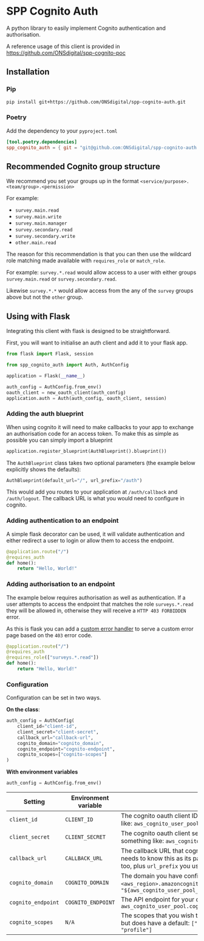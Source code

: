 # SPP Cognito Auth

A python library to easily implement Cognito authentication and authorisation.

A reference usage of this client is provided in <https://github.com/ONSdigital/spp-cognito-poc>

## Installation

### Pip

```sh
pip install git+https://github.com/ONSdigital/spp-cognito-auth.git
```

### Poetry

Add the dependency to your `pyproject.toml`

```toml
[tool.poetry.dependencies]
spp_cognito_auth = { git = "git@github.com:ONSdigital/spp-cognito-auth.git", branch = "main" }
```

## Recommended Cognito group structure

We recommend you set your groups up in the format `<service/purpose>.<team/group>.<permission>`

For example:

- `survey.main.read`
- `survey.main.write`
- `survey.main.manager`
- `survey.secondary.read`
- `survey.secondary.write`
- `other.main.read`

The reason for this recommendation is that you can then use the wildcard role matching made available with `requires_role` or `match_role`.

For example: `survey.*.read` would allow access to a user with either groups `survey.main.read` or `survey.secondary.read`.

Likewise `survey.*.*` would allow access from the any of the `survey` groups above but not the `other` group.

## Using with Flask

Integrating this client with flask is designed to be straightforward.

First, you will want to initialise an auth client and add it to your flask app.

```py
from flask import Flask, session

from spp_cognito_auth import Auth, AuthConfig

application = Flask(__name__)

auth_config = AuthConfig.from_env()
oauth_client = new_oauth_client(auth_config)
application.auth = Auth(auth_config, oauth_client, session)
```

### Adding the auth blueprint

When using cognito it will need to make callbacks to your app to exchange an
authorisation code for an access token. To make this as simple as possible
you can simply import a blueprint

```python
application.register_blueprint(AuthBlueprint().blueprint())
```

The `AuthBlueprint` class takes two optional parameters
(the example below explicitly shows the defaults):

```python
AuthBlueprint(default_url="/", url_prefix="/auth")
```

This would add you routes to your application at `/auth/callback`
and `/auth/logout`. The callback URL is what you would need to configure
in cognito.

### Adding authentication to an endpoint

A simple flask decorator can be used, it will validate authentication and
either redirect a user to login or allow them to access the endpoint.

```python
@application.route("/")
@requires_auth
def home():
    return "Hello, World!"
```

### Adding authorisation to an endpoint

The example below requires authorisation as well as authentication. If a user
attempts to access the endpoint that matches the role `surveys.*.read` they
will be allowed in, otherwise they will receive a `HTTP 403 FORBIDDEN` error.

As this is flask you can add a [custom error handler](https://flask.palletsprojects.com/en/1.1.x/patterns/errorpages/)
to serve a custom error page based on the `403` error code.

```python
@application.route("/")
@requires_auth
@requires_role(["surveys.*.read"])
def home():
    return "Hello, World!"
```

### Configuration

Configuration can be set in two ways.

**On the class**:

```python
auth_config = AuthConfig(
    client_id="client-id",
    client_secret="client-secret",
    callback_url="callback-url",
    cognito_domain="cognito_domain",
    cognito_endpoint="cognito-endpoint",
    cognito_scopes=["cognito-scopes"]
)
```

**With environment variables**

```python
auth_config = AuthConfig.from_env()
```

| Setting            | Environment variable | description                                                                                                                                                                                                                                                             |
|--------------------|----------------------|-------------------------------------------------------------------------------------------------------------------------------------------------------------------------------------------------------------------------------------------------------------------------|
| `client_id`        | `CLIENT_ID`          | The cognito oauth client ID assigned to your app, from teraform this would be something like: `aws_cognito_user_pool_client.client.id`                                                                                                                                  |
| `client_secret`    | `CLIENT_SECRET`      | The cognito oauth client secret assigned to your app, from teraform this would be something like: `aws_cognito_user_pool_client.client.client_secret`                                                                                                                   |
| `callback_url`     | `CALLBACK_URL`       | The callback URL that cognito will use when sending the authorisation code, your app also needs to know this as its part of the validation flow. It will be the URL you deploy this app too, plus `url_prefix` you use on the `AuthBlueprint`, default `/auth/callback` |
| `cognito_domain`   | `COGNITO_DOMAIN`     | The domain you have configured for the cognito hosted UI. This will be `<your_domain>.auth.<aws_region>.amazoncognito.com` a terraform example: `"${aws_cognito_user_pool_domain.cognito.domain}.auth.${var.region}.amazoncognito.com"`                                 |
| `cognito_endpoint` | `COGNITO_ENDPOINT`   | The API endpoint for your cognito service, directly compatible with the terraform attribute `aws_cognito_user_pool.cognito.endpoint`                                                                                                                                    |
| `cognito_scopes`   | `N/A`                | The scopes that you wish to map for auth requests. This is not configurable my an env var but does have a default: `["aws.cognito.signin.user.admin", "email", "openid", "phone", "profile"]`                                                                           |
